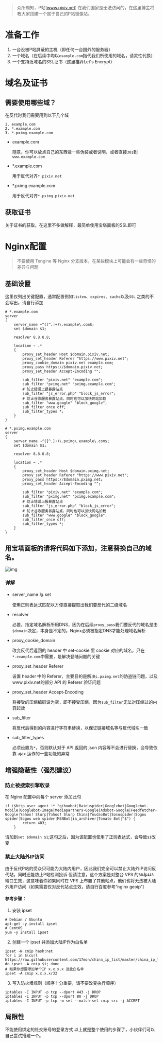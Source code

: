 > 众所周知，P站(www.piviv.net) 在我们国家是无法访问的，在这里博主将教大家搭建一个属于自己的P站镜像站。
# 准备工作
1. 一台没被P站屏蔽的主机（即任何一台国外的服务器）
2. 一个域名（在后续中均以`example.com`指代我们所使用的域名，请灵性代换）
3. 一个支持泛域名的SSL证书（这里推荐Let's Encrypt）
# 域名及证书
## 需要使用哪些域？
在反代时我们需要用到以下几个域
```
1. example.com
2. *.example.com
3. *.pximg.example.com
```

- example.com

   随意，你可以放点自己的东西做一些伪装或者说明，或者直接`301`到`www.example.com`
   
- *.example.com

   用于反代对齐`*.pixiv.net`

- *.pximg.example.com

   用于反代对齐`*.pximg.pixiv.net`
   
## 获取证书
关于证书的获取，在这里不多做解释，最简单使用宝塔面板的SSL即可
# Nginx配置
> 不要使用 Tengine 等 Nginx 分支版本，在某些模块上可能会有一些奇怪的差异与问题
## 基础设置
这里仅列出关键配置，通常配置例如`listen`、`expires`、`cache`以及`SSL` 之类的不会写出，请自行添加
```
# *.example.com
server
{
    server_name ~^([^.]+)\.example\.com$;
    set $domain $1;

    resolver 8.8.8.8;

    location ~ .*
    {
        proxy_set_header Host $domain.pixiv.net;
        proxy_set_header Referer "https://www.pixiv.net";
        proxy_cookie_domain pixiv.net example.com;
        proxy_pass https://$domain.pixiv.net;
        proxy_set_header Accept-Encoding "";

        sub_filter "pixiv.net" "example.com";
        sub_filter "pximg.net" "pximg.example.com";
        # 防止错误上报暴露站点
        sub_filter "js_error.php" "block_js_error";
        # 防止谷歌服务暴露站点，同时也可以加快网站加载
        sub_filter "www.google" "block_google";
        sub_filter_once off;
        sub_filter_types *;
    }
}

# *.pximg.example.com
server
{
    server_name ~^([^.]+)\.pximg\.example\.com$;
    set $domain $1;

    resolver 8.8.8.8;

    location ~ .*
    {
        proxy_set_header Host $domain.pximg.net;
        proxy_set_header Referer "https://www.pixiv.net";
        proxy_pass https://$domain.pximg.net;
        proxy_set_header Accept-Encoding "";

        sub_filter "pixiv.net" "example.com";
        sub_filter "pximg.net" "pximg.example.com";
        # 防止错误上报暴露站点
        sub_filter "js_error.php" "block_js_error";
        # 防止谷歌服务暴露站点，同时也可以加快网站加载
        sub_filter "www.google" "block_google";
        sub_filter_once off;
        sub_filter_types *;
    }
}
```

## 用宝塔面板的请将代码如下添加，注意替换自己的域名。
![img](https://tc.ziyuan.ga/images/2019/07/21/1.png)
### 详解
- server_name 与 set

  使用正则表达式匹配以方便直接提取出我们要反代的二级域名
  
- resolver

  必要，指定域名解析所用DNS，因为在后续`proxy_pass`我们要反代的域名是由`$domain`决定，本身是不定的，Nginx必须被指定DNS才能处理域名解析
  
- proxy_cookie_domain

  改变反代后返回的 header 中 set-cookie 里 cookie 对应的域名，只在`*.example.com`中需要，是解决登陆问题的关键
  
- proxy_set_header Referer

  设置 header 中的 Referer，主要目的是解决`i.pximg.net`的防盗链问题，以及www.pixiv.net的部分 API 的 Referer 验证问题
  
- proxy_set_header Accept-Encoding

  将接受的压缩编码设为空，即不接受压缩，因为`sub_filter`无法对压缩过的内容起效
  
- sub_filter
  
    将反代后得到的内容进行字符串替换，以保证链接域名等与反代域名一致
    
- sub_filter_types
  
    必须设置为`*`，否则默认对于 API 返回的 json 内容等不会进行替换，会导致依靠 ajax 运作的一些功能的异常
    
## 增强隐蔽性（强烈建议）
### 防止被搜索引擎收录
在 Nginx 配置中向每个 server 添加此句
  
```
if ($http_user_agent ~* "qihoobot|Baiduspider|Googlebot|Googlebot-Mobile|Googlebot-Image|Mediapartners-Google|Adsbot-Google|Feedfetcher-Google|Yahoo! Slurp|Yahoo! Slurp China|YoudaoBot|Sosospider|Sogou spider|Sogou web spider|MSNBot|ia_archiver|Tomato Bot|^$") {  
        return 403;
    } 
```

请加到`set $domain $1`;这句之后，因为该配置也使用了正则表达式，会导致`$1`改变

### 禁止大陆外IP访问
由于反代P站的受众只可能为大陆内用户，因此我们完全可以禁止大陆外IP访问反代站，同时还能防止P站检测投诉
但请注意，这个方案是对整台 VPS 的`80`与`443`端口生效，这意味着你如果同时在 VPS 上布置了其他站点，他们也将无法被大陆外用户访问（如果需要仅对反代站点生效，请自行百度参考“nginx geoip”）
#### 参考步骤：
1. 安装 ipset

```
# Debian / Ubuntu
apt-get -y install ipset
# CentOS
yum -y install ipset
```

2. 创建一个 ipset 并添加大陆IP作为白名单

```
ipset -N cnip hash:net
for i in $(curl https://raw.githubusercontent.com/17mon/china_ip_list/master/china_ip_list.txt); do ipset -A cnip $i; done
# 如果你想要添加单个IP x.x.x.x 进此白名单
ipset -A cnip x.x.x.x/32
```

3. 写入防火墙规则（顺序十分重要，请不要改变执行顺序）

```
iptables -I INPUT -p tcp --dport 443 -j DROP
iptables -I INPUT -p tcp --dport 80 -j DROP
iptables -I INPUT -p tcp -m set --match-set cnip src -j ACCEPT
```

## 局限性
不能使用绑定的社交账号的登录方式
以上就是整个使用的步骤了，小伙伴们可以自己尝试搭建一个。
